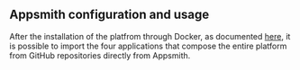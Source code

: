 ## Appsmith configuration and usage

After the installation of the platfrom through Docker, as documented <a href="../README.md">here</a>, it is possible to import the four applications that compose the entire platform from GitHub repositories directly from Appsmith.
